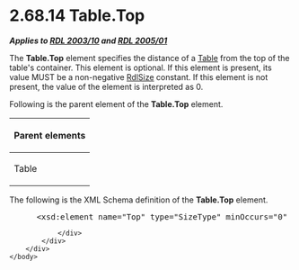<html dir="LTR" xmlns:mshelp="http://msdn.microsoft.com/mshelp" xmlns:ddue="http://ddue.schemas.microsoft.com/authoring/2003/5" xmlns:xlink="http://www.w3.org/1999/xlink" xmlns:tool="http://www.microsoft.com/tooltip">
    <head>
        <meta http-equiv="Content-Type" content="text/html; CHARSET=utf-8"></meta>
        <meta name="save" content="history"></meta>
        <title>2.68.14 Table.Top</title>
        <xml>
            <mshelp:toctitle title="2.68.14 Table.Top"></mshelp:toctitle>
            <mshelp:rltitle title="[MS-RDL]: Table.Top"></mshelp:rltitle>
            <mshelp:keyword index="A" term="a77c110c-1a17-442e-bf0e-52f8af626c64"></mshelp:keyword>
            <mshelp:attr name="DCSext.ContentType" value="open specification"></mshelp:attr>
            <mshelp:attr name="AssetID" value="a77c110c-1a17-442e-bf0e-52f8af626c64"></mshelp:attr>
            <mshelp:attr name="TopicType" value="kbRef"></mshelp:attr>
            <mshelp:attr name="DCSext.Title" value="[MS-RDL]: Table.Top" />
        </xml>
    </head>
    <body>
        <div id="header">
            <h1 class="heading">2.68.14 Table.Top</h1>
        </div>
        <div id="mainSection">
            <div id="mainBody">
                <div id="allHistory" class="saveHistory"></div>
                <div id="sectionSection0" class="section" name="collapseableSection">
                    

<p><b><i>Applies to </i></b><a href="a7e2ad00-07c8-4f6d-80ab-3ad55df7b233.htm"><b><i>RDL 2003/10</i></b></a><b>
<i>and </i></b><a href="3ebe2912-4958-4832-b391-cad1f5e13338.htm"><b><i>RDL 2005/01</i></b></a></p>

<p>The <b>Table.Top</b> element specifies the distance of a <a href="660db744-699e-4ca3-a2d6-a5cab4bcf9b0.htm">Table</a> from the top of the
table's container. This element is optional. If this element is present, its
value MUST be a non-negative <a href="b40c092e-4fe5-4f7b-a0bf-c98df1361c90.htm">RdlSize</a>
constant. If this element is not present, the value of the element is
interpreted as 0.</p>

<p>Following is the parent element of the <b>Table.Top</b>
element.</p>

<table>
 <thead>
  <tr>
   <th>
   <p>Parent elements</p>
   </th>
  </tr>
 </thead>
 <tr>
  <td>
  <p>Table</p>
  </td>
 </tr>
</table>

<p>The following is the XML Schema definition of the <b>Table.Top</b>
element.</p>

<dl>
<dd>
<div><pre> &lt;xsd:element name=&quot;Top&quot; type=&quot;SizeType&quot; minOccurs=&quot;0&quot; /&gt;
</pre></div>
</dd></dl>


                </div>
            </div>
        </div>
    </body>
</html>